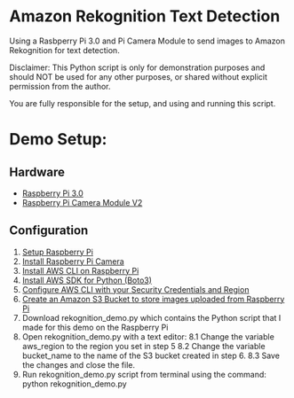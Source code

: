 # Amazon Rekognition Text Detection
Using a Rasbperry Pi 3.0 and Pi Camera Module to send images to Amazon Rekognition for text detection.

Disclaimer:
This Python script is only for demonstration purposes and should NOT be used for any other purposes, or shared without explicit permission from the author.

You are fully responsible for the setup, and using and running this script.

# Demo Setup: 

## Hardware
- [Raspberry Pi 3.0](http://a.co/dFSQNyF)
- [Raspberry Pi Camera Module V2](http://a.co/i7atlm4)

## Configuration
1. [Setup Raspberry Pi](https://www.raspberrypi.org/documentation/)
2. [Install Raspberry Pi Camera](https://projects.raspberrypi.org/en/projects/getting-started-with-picamera)
4. [Install AWS CLI on Raspberry Pi](https://docs.aws.amazon.com/cli/latest/userguide/awscli-install-linux.html)
5. [Install AWS SDK for Python (Boto3)](https://aws.amazon.com/sdk-for-python/)
5. [Configure AWS CLI with your Security Credentials and Region](https://docs.aws.amazon.com/cli/latest/userguide/cli-chap-getting-started.html)
6. [Create an Amazon S3 Bucket to store images uploaded from Raspberry Pi ](https://docs.aws.amazon.com/AmazonS3/latest/gsg/CreatingABucket.html)
7. Download rekognition_demo.py which contains the Python script that I made for this demo on the Raspberry Pi
8. Open rekognition_demo.py with a text editor:
	8.1 Change the variable aws_region to the region you set in step 5 
	8.2 Change the variable bucket_name to the name of the S3 bucket created in step 6.
	8.3 Save the changes and close the file.
9. Run rekognition_demo.py script from terminal using the command: python rekognition_demo.py

